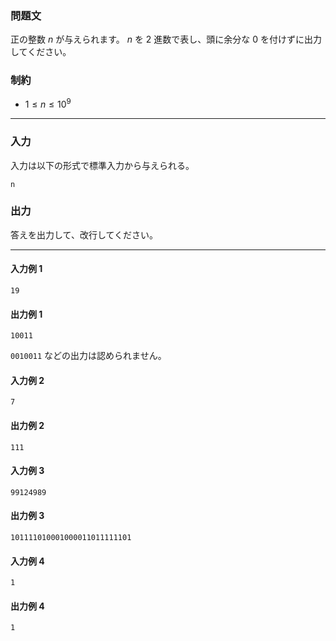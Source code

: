 ### 問題文

正の整数 $n$ が与えられます。
$n$ を $2$ 進数で表し、頭に余分な $0$ を付けずに出力してください。

### 制約

- $1 \leq n \leq 10^9$

---

### 入力

入力は以下の形式で標準入力から与えられる。

```
n
```

### 出力

答えを出力して、改行してください。

---

#### 入力例 1

```
19
```

#### 出力例 1

```
10011
```

`0010011` などの出力は認められません。

#### 入力例 2

```
7
```

#### 出力例 2

```
111
```

#### 入力例 3

```
99124989
```

#### 出力例 3

```
101111010001000011011111101
```


#### 入力例 4

```
1
```

#### 出力例 4

```
1
```
